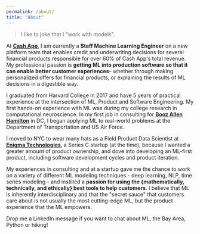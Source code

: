 ```yaml
---
permalink: /about/
title: "About"
---
```

> I like to joke that I "work with models".

At **[Cash App](https://cash.app/)**, I am currently a **Staff Machine Learning Engineer** on a new platform team that enables credit and underwriting decisions for several financial products responsible for over 60% of Cash App's total revenue. My professional passion is **getting ML into production software so that it can enable better customer experiences**- whether through making personalized offers for financial products, or explaining the results of ML decisions in a digestible way.

I graduated from Harvard College in 2017 and have 5 years of practical experience at the intersection of ML, Product and Software Engineering. My first hands-on experience with ML was during my college research in computational neuroscience. In my first job in consulting for **[Booz Allen Hamilton](https://www.boozallen.com/)** in DC, I began applying ML to real-world problems at the Department of Transportation and US Air Force.

I moved to NYC to wear many hats as a Field Product Data Scientist at **[Enigma Technologies](https://enigma.com/)**, a Series C startup (at the time), because I wanted a greater amount of product ownership, and dove into developing an ML-first product, including software development cycles and product iteration.

My experiences in consulting and at a startup gave me the chance to work on a variety of different ML modeling techniques - deep learning, NLP, time series modeling - and instilled a **passion for using the {mathematically, technically, and ethically} best tools to help customers**. I believe that ML is inherently interdisciplinary and that the "secret sauce" that customers care about is not usually the most cutting-edge ML, but the product experience that the ML empowers.

Drop me a LinkedIn message if you want to chat about ML, the Bay Area, Python or hiking!
